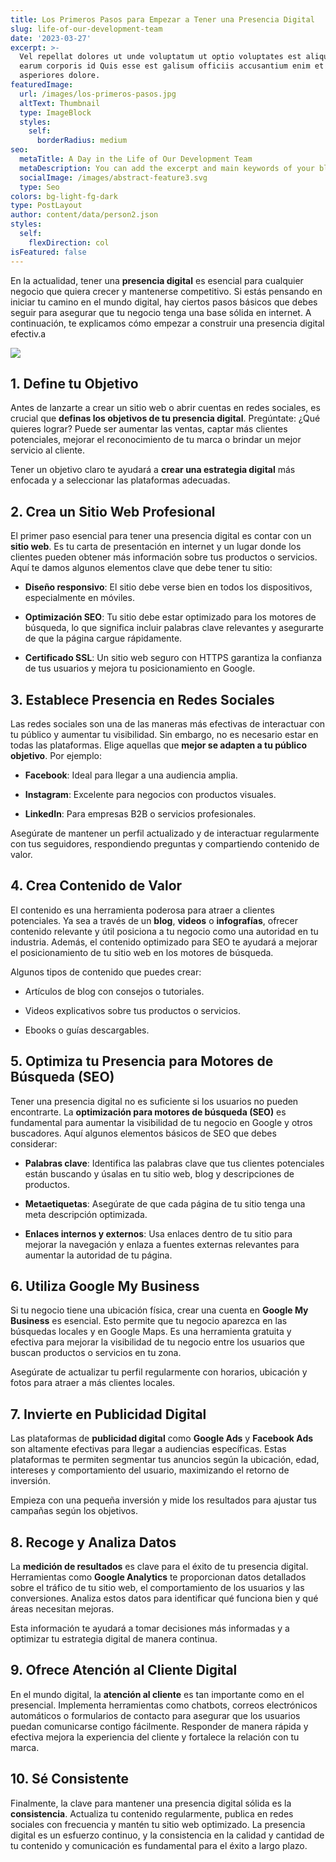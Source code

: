```yaml
---
title: Los Primeros Pasos para Empezar a Tener una Presencia Digital
slug: life-of-our-development-team
date: '2023-03-27'
excerpt: >-
  Vel repellat dolores ut unde voluptatum ut optio voluptates est aliquid. Ut
  earum corporis id Quis esse est galisum officiis accusantium enim et
  asperiores dolore.
featuredImage:
  url: /images/los-primeros-pasos.jpg
  altText: Thumbnail
  type: ImageBlock
  styles:
    self:
      borderRadius: medium
seo:
  metaTitle: A Day in the Life of Our Development Team
  metaDescription: You can add the excerpt and main keywords of your blog post here.
  socialImage: /images/abstract-feature3.svg
  type: Seo
colors: bg-light-fg-dark
type: PostLayout
author: content/data/person2.json
styles:
  self:
    flexDirection: col
isFeatured: false
---
```

En la actualidad, tener una **presencia digital** es esencial para cualquier negocio que quiera crecer y mantenerse competitivo. Si estás pensando en iniciar tu camino en el mundo digital, hay ciertos pasos básicos que debes seguir para asegurar que tu negocio tenga una base sólida en internet. A continuación, te explicamos cómo empezar a construir una presencia digital efectiv.a

![](/images/los-primeros-pasos.jpg)

## 1. **Define tu Objetivo**

Antes de lanzarte a crear un sitio web o abrir cuentas en redes sociales, es crucial que **definas los objetivos de tu presencia digital**. Pregúntate: ¿Qué quieres lograr? Puede ser aumentar las ventas, captar más clientes potenciales, mejorar el reconocimiento de tu marca o brindar un mejor servicio al cliente.

Tener un objetivo claro te ayudará a **crear una estrategia digital** más enfocada y a seleccionar las plataformas adecuadas.

## 2. **Crea un Sitio Web Profesional**

El primer paso esencial para tener una presencia digital es contar con un **sitio web**. Es tu carta de presentación en internet y un lugar donde los clientes pueden obtener más información sobre tus productos o servicios. Aquí te damos algunos elementos clave que debe tener tu sitio:

*   **Diseño responsivo**: El sitio debe verse bien en todos los dispositivos, especialmente en móviles.

*   **Optimización SEO**: Tu sitio debe estar optimizado para los motores de búsqueda, lo que significa incluir palabras clave relevantes y asegurarte de que la página cargue rápidamente.

*   **Certificado SSL**: Un sitio web seguro con HTTPS garantiza la confianza de tus usuarios y mejora tu posicionamiento en Google.

## 3. **Establece Presencia en Redes Sociales**

Las redes sociales son una de las maneras más efectivas de interactuar con tu público y aumentar tu visibilidad. Sin embargo, no es necesario estar en todas las plataformas. Elige aquellas que **mejor se adapten a tu público objetivo**. Por ejemplo:

*   **Facebook**: Ideal para llegar a una audiencia amplia.

*   **Instagram**: Excelente para negocios con productos visuales.

*   **LinkedIn**: Para empresas B2B o servicios profesionales.

Asegúrate de mantener un perfil actualizado y de interactuar regularmente con tus seguidores, respondiendo preguntas y compartiendo contenido de valor.

## 4. **Crea Contenido de Valor**

El contenido es una herramienta poderosa para atraer a clientes potenciales. Ya sea a través de un **blog**, **videos** o **infografías**, ofrecer contenido relevante y útil posiciona a tu negocio como una autoridad en tu industria. Además, el contenido optimizado para SEO te ayudará a mejorar el posicionamiento de tu sitio web en los motores de búsqueda.

Algunos tipos de contenido que puedes crear:

*   Artículos de blog con consejos o tutoriales.

*   Videos explicativos sobre tus productos o servicios.

*   Ebooks o guías descargables.

## 5. **Optimiza tu Presencia para Motores de Búsqueda (SEO)**

Tener una presencia digital no es suficiente si los usuarios no pueden encontrarte. La **optimización para motores de búsqueda (SEO)** es fundamental para aumentar la visibilidad de tu negocio en Google y otros buscadores. Aquí algunos elementos básicos de SEO que debes considerar:

*   **Palabras clave**: Identifica las palabras clave que tus clientes potenciales están buscando y úsalas en tu sitio web, blog y descripciones de productos.

*   **Metaetiquetas**: Asegúrate de que cada página de tu sitio tenga una meta descripción optimizada.

*   **Enlaces internos y externos**: Usa enlaces dentro de tu sitio para mejorar la navegación y enlaza a fuentes externas relevantes para aumentar la autoridad de tu página.

## 6. **Utiliza Google My Business**

Si tu negocio tiene una ubicación física, crear una cuenta en **Google My Business** es esencial. Esto permite que tu negocio aparezca en las búsquedas locales y en Google Maps. Es una herramienta gratuita y efectiva para mejorar la visibilidad de tu negocio entre los usuarios que buscan productos o servicios en tu zona.

Asegúrate de actualizar tu perfil regularmente con horarios, ubicación y fotos para atraer a más clientes locales.

## 7. **Invierte en Publicidad Digital**

Las plataformas de **publicidad digital** como **Google Ads** y **Facebook Ads** son altamente efectivas para llegar a audiencias específicas. Estas plataformas te permiten segmentar tus anuncios según la ubicación, edad, intereses y comportamiento del usuario, maximizando el retorno de inversión.

Empieza con una pequeña inversión y mide los resultados para ajustar tus campañas según los objetivos.

## 8. **Recoge y Analiza Datos**

La **medición de resultados** es clave para el éxito de tu presencia digital. Herramientas como **Google Analytics** te proporcionan datos detallados sobre el tráfico de tu sitio web, el comportamiento de los usuarios y las conversiones. Analiza estos datos para identificar qué funciona bien y qué áreas necesitan mejoras.

Esta información te ayudará a tomar decisiones más informadas y a optimizar tu estrategia digital de manera continua.

## 9. **Ofrece Atención al Cliente Digital**

En el mundo digital, la **atención al cliente** es tan importante como en el presencial. Implementa herramientas como chatbots, correos electrónicos automáticos o formularios de contacto para asegurar que los usuarios puedan comunicarse contigo fácilmente. Responder de manera rápida y efectiva mejora la experiencia del cliente y fortalece la relación con tu marca.

## 10. **Sé Consistente**

Finalmente, la clave para mantener una presencia digital sólida es la **consistencia**. Actualiza tu contenido regularmente, publica en redes sociales con frecuencia y mantén tu sitio web optimizado. La presencia digital es un esfuerzo continuo, y la consistencia en la calidad y cantidad de tu contenido y comunicación es fundamental para el éxito a largo plazo.

